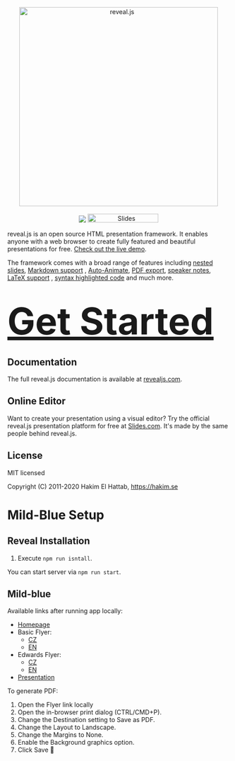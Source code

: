 <p align="center">
  <a href="https://revealjs.com">
  <img src="https://hakim-static.s3.amazonaws.com/reveal-js/logo/v1/reveal-black-text.svg" alt="reveal.js" width="450">
  </a>
  <br><br>
  <a href="https://github.com/hakimel/reveal.js/actions"><img src="https://github.com/hakimel/reveal.js/workflows/tests/badge.svg"></a>
  <a href="https://slides.com/"><img src="https://s3.amazonaws.com/static.slid.es/images/slides-github-banner-320x40.png?1" alt="Slides" width="160" height="20"></a>
</p>

reveal.js is an open source HTML presentation framework. It enables anyone with a web browser to create fully featured and beautiful presentations for
free. [Check out the live demo](https://revealjs.com/).

The framework comes with a broad range of features including [nested slides](https://revealjs.com/vertical-slides/), [Markdown support](https://revealjs.com/markdown/)
, [Auto-Animate](https://revealjs.com/auto-animate/), [PDF export](https://revealjs.com/pdf-export/), [speaker notes](https://revealjs.com/speaker-view/), [LaTeX support](https://revealjs.com/math/)
, [syntax highlighted code](https://revealjs.com/code/) and much more.

<h1>
  <a href="https://revealjs.com/installation" style="font-size: 3em;">Get Started</a>
</h1>

## Documentation

The full reveal.js documentation is available at [revealjs.com](https://revealjs.com).

## Online Editor

Want to create your presentation using a visual editor? Try the official reveal.js presentation platform for free at [Slides.com](https://slides.com). It's made by the same people behind reveal.js.

## License

MIT licensed

Copyright (C) 2011-2020 Hakim El Hattab, https://hakim.se

# Mild-Blue Setup

## Reveal Installation

1. Execute `npm run isntall`.

You can start server via `npm run start`.

## Mild-blue

Available links after running app locally:

* [Homepage](http://0.0.0.0:8000)
* Basic Flyer:
    - [CZ](http://0.0.0.0:8000/mild-blue/base.html#cs)
    - [EN](http://0.0.0.0:8000/mild-blue/base.html#en)
* Edwards Flyer:
    - [CZ](http://0.0.0.0:8000/mild-blue/edwards.html#cs)
    - [EN](http://0.0.0.0:8000/mild-blue/edwards.html#en)
* [Presentation](http://0.0.0.0:8000/mild-blue/presentation.html)

To generate PDF:

1. Open the Flyer link locally
2. Open the in-browser print dialog (CTRL/CMD+P).
3. Change the Destination setting to Save as PDF.
4. Change the Layout to Landscape.
5. Change the Margins to None.
6. Enable the Background graphics option.
7. Click Save 🎉

